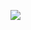 ![](https://assets.leetcode.com/users/images/09833075-f267-47d3-b4fa-8139eeb58d7a_1613933403.1984982.png)
​
​